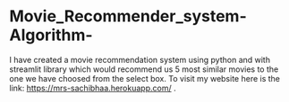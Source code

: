 # Movie_Recommender_system-Algorithm-
I have created a movie recommendation system using python and with streamlit library which would recommend us 5 most similar movies to the one we have choosed from the select box. To visit my website here is the link: https://mrs-sachibhaa.herokuapp.com/ .
